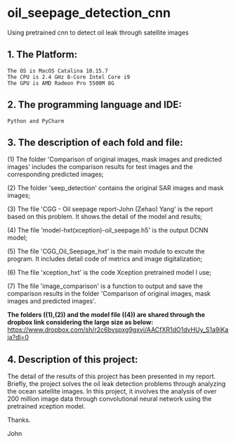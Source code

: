 # oil_seepage_detection_cnn
Using pretrained cnn to detect oil leak through satellite images

## 1. The Platform:
	The OS is MacOS Catalina 10.15.7
	The CPU is 2.4 GHz 8-Core Intel Core i9
	The GPU is AMD Radeon Pro 5500M 8G
	
## 2. The programming language and IDE:
	Python and PyCharm
	
## 3. The description of each fold and file:

(1) The folder 'Comparison of original images, mask images and predicted images' includes the comparison results for test images and the corresponding predicted images;

(2) The folder 'seep_detection' contains the original SAR images and mask images;

(3) The file 'CGG - Oil seepage report-John (Zehao) Yang' is the report based on this problem. It shows the detail of the model and results;

(4) The file 'model-hxt(xception)-oil_seepage.h5' is the output DCNN model;

(5) The file 'CGG_Oil_Seepage_hxt' is the main module to excute the program. It includes detail code of metrics and image digitalization;

(6) The file 'xception_hxt' is the code Xception pretrained model I use;

(7) The file 'image_comparison' is a function to output and save the comparison results in the folder 'Comparison of original images, mask images and predicted images'.

**The folders ((1),(2)) and the model file ((4)) are shared through the dropbox link considering the large size as below:**
https://www.dropbox.com/sh/r2c6bvspxg9gxvi/AACfXR1dO1dvHUy_S1a9iKaja?dl=0

## 4. Description of this project:
The detail of the results of this project has been presented in my report. Briefly, the project solves the oil leak detection problems through analyzing the ocean satellite images. In this project, it involves the analysis of over 200 million image data through convolutional neural network using the pretrained xception model.



Thanks.

John
